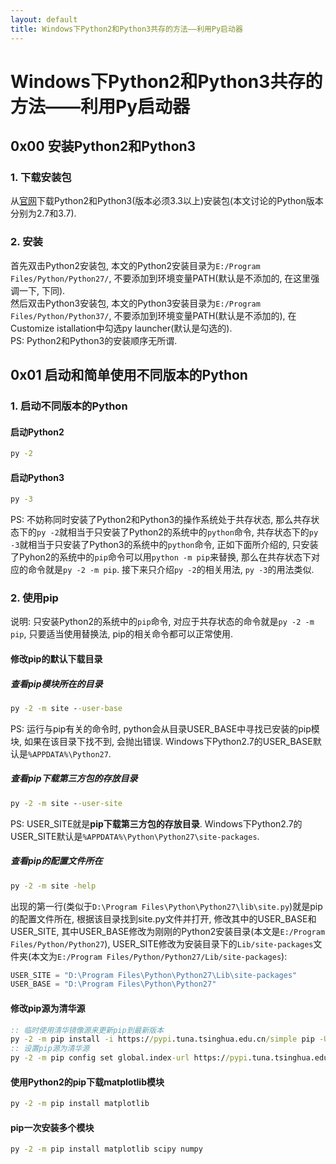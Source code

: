 ```yaml
---
layout: default
title: Windows下Python2和Python3共存的方法——利用Py启动器
---
```


# Windows下Python2和Python3共存的方法——利用Py启动器

## 0x00 安装Python2和Python3
### 1. 下载安装包
从[官网](https://www.python.org/)下载Python2和Python3(版本必须3.3以上)安装包(本文讨论的Python版本分别为2.7和3.7).  
### 2. 安装
首先双击Python2安装包, 本文的Python2安装目录为`E:/Program Files/Python/Python27/`, 不要添加到环境变量PATH(默认是不添加的, 在这里强调一下, 下同).  
然后双击Python3安装包, 本文的Python3安装目录为`E:/Program Files/Python/Python37/`, 不要添加到环境变量PATH(默认是不添加的), 在Customize istallation中勾选py launcher(默认是勾选的).  
PS: Python2和Python3的安装顺序无所谓.   

## 0x01 启动和简单使用不同版本的Python
### 1. 启动不同版本的Python
#### 启动Python2
```cmd
py -2
```
#### 启动Python3
```cmd
py -3
```
PS: 不妨称同时安装了Python2和Python3的操作系统处于共存状态, 那么共存状态下的`py -2`就相当于只安装了Python2的系统中的`python`命令, 共存状态下的`py -3`就相当于只安装了Python3的系统中的`python`命令, 正如下面所介绍的, 只安装了Pyhon2的系统中的`pip`命令可以用`python -m pip`来替换, 那么在共存状态下对应的命令就是`py -2 -m pip`. 接下来只介绍`py -2`的相关用法, `py -3`的用法类似. 
### 2. 使用pip
说明: 只安装Python2的系统中的`pip`命令, 对应于共存状态的命令就是`py -2 -m pip`, 只要适当使用替换法, pip的相关命令都可以正常使用.  
#### 修改pip的默认下载目录
##### 查看pip模块所在的目录
```cmd
py -2 -m site --user-base
```
PS: 运行与pip有关的命令时, python会从目录USER_BASE中寻找已安装的pip模块, 如果在该目录下找不到, 会抛出错误.  Windows下Python2.7的USER_BASE默认是`%APPDATA%\Python27`. 
##### 查看pip下载第三方包的存放目录
```cmd
py -2 -m site --user-site
```
PS: USER_SITE就是**pip下载第三方包的存放目录**. Windows下Python2.7的USER_SITE默认是`%APPDATA%\Python\Python27\site-packages`. 
##### 查看pip的配置文件所在
```cmd
py -2 -m site -help
```
出现的第一行(类似于`D:\Program Files\Python\Python27\lib\site.py`)就是pip的配置文件所在, 根据该目录找到site.py文件并打开, 修改其中的USER_BASE和USER_SITE, 其中USER_BASE修改为刚刚的Python2安装目录(本文是`E:/Program Files/Python/Python27`), USER_SITE修改为安装目录下的`Lib/site-packages`文件夹(本文为`E:/Program Files/Python/Python27/Lib/site-packages`): 
```py -2
USER_SITE = "D:\Program Files\Python\Python27\Lib\site-packages"
USER_BASE = "D:\Program Files\Python\Python27"
```
#### 修改pip源为清华源
```cmd
:: 临时使用清华镜像源来更新pip到最新版本
py -2 -m pip install -i https://pypi.tuna.tsinghua.edu.cn/simple pip -U
:: 设置pip源为清华源
py -2 -m pip config set global.index-url https://pypi.tuna.tsinghua.edu.cn/simple
```
#### 使用Python2的pip下载matplotlib模块
```cmd
py -2 -m pip install matplotlib
```
#### pip一次安装多个模块
```cmd
py -2 -m pip install matplotlib scipy numpy
```














